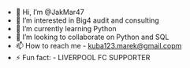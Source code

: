 - 👋 Hi, I’m @JakMar47
- 👀 I’m interested in Big4 audit and consulting
- 🌱 I’m currently learning Python
- 💞️ I’m looking to collaborate on Python and SQL
- 📫 How to reach me - kuba123.marek@gmail.copm
- ⚡ Fun fact: - LIVERPOOL FC SUPPORTER

<!---
JakMar47/JakMar47 is a ✨ special ✨ repository because its `README.md` (this file) appears on your GitHub profile.
You can click the Preview link to take a look at your changes.
--->
